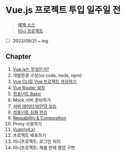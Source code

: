 # Vue.js 프로젝트 투입 일주일 전

> [예제 소스](https://github.com/seungwongo/vue-project)  
> [미니 프로젝트](https://github.com/seungwongo/mini-project-shop)

- [ ] 2022/09/21 ~ ing

## Chapter

1. [Vue.js는 무엇인가?](chapter1.md)
2. 개발환경 구성(vs code, node, npm)
3. [Vue CLI로 Vue 프로젝트 생성하기](chapter3.md)
4. [Vue Router 설정](chapter4.md)
5. [컴포넌트 Basic](chapter5.md)
6. Mock 서버 준비하기
7. [서버 데이터 바인딩 실습](chapter7.md)
8. [컴포넌트 심화 학습](chapter8.md)
9. [Reusability & Composition](chapter9.md)
10. Proxy 사용하기
11. [Vuex(v4.x)](chapter11.md)
12. 프로젝트 배포하기
13. 미니프로젝트: 로그인 처리
14. 미니프로젝트: 제품 판매 웹앱 구현
